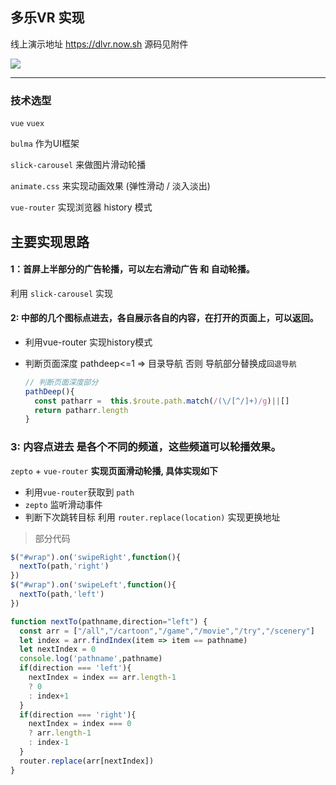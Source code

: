 ## 多乐VR 实现

线上演示地址  https://dlvr.now.sh   源码见附件

![](https://olxvlcccu.qnssl.com/blog/8gn7j.png?imageslim)

---

### 技术选型

`vue`  `vuex` 

`bulma` 作为UI框架

`slick-carousel` 来做图片滑动轮播

`animate.css` 来实现动画效果 (弹性滑动 / 淡入淡出)

`vue-router` 实现浏览器 history 模式


## 主要实现思路

#### 1：首屏上半部分的广告轮播，可以左右滑动广告 和 自动轮播。

利用 `slick-carousel` 实现

#### 2: 中部的几个图标点进去，各自展示各自的内容，在打开的页面上，可以返回。

* 利用vue-router 实现history模式

* 判断页面深度 pathdeep<=1 => 目录导航 否则 导航部分替换成`回退导航`

  ```javascript
  // 判断页面深度部分
  pathDeep(){
    const patharr =  this.$route.path.match(/(\/[^/]+)/g)||[]
    return patharr.length
  }
  ```

### 3: 内容点进去 是各个不同的频道，这些频道可以轮播效果。

 `zepto` + `vue-router` **实现页面滑动轮播, 具体实现如下**

- 利用`vue-router`获取到 `path`
- `zepto` 监听滑动事件
- 判断下次跳转目标 利用 `router.replace(location)` 实现更换地址

> 部分代码

```javascript
$("#wrap").on('swipeRight',function(){      
  nextTo(path,'right')
})
$("#wrap").on('swipeLeft',function(){
  nextTo(path,'left')
})

function nextTo(pathname,direction="left") {
  const arr = ["/all","/cartoon","/game","/movie","/try","/scenery"]
  let index = arr.findIndex(item => item == pathname)
  let nextIndex = 0
  console.log('pathname',pathname)
  if(direction === 'left'){
    nextIndex = index == arr.length-1
    ? 0
    : index+1
  }
  if(direction === 'right'){
    nextIndex = index === 0
    ? arr.length-1
    : index-1
  }
  router.replace(arr[nextIndex])
}
```

